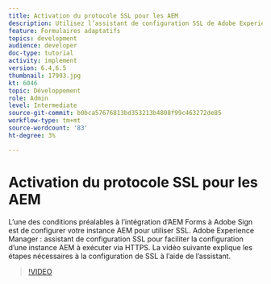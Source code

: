 ```yaml
---
title: Activation du protocole SSL pour les AEM
description: Utilisez l’assistant de configuration SSL de Adobe Experience Manager pour configurer une instance d’AEM à exécuter via HTTPS.
feature: Formulaires adaptatifs
topics: development
audience: developer
doc-type: tutorial
activity: implement
version: 6.4,6.5
thumbnail: 17993.jpg
kt: 6046
topic: Développement
role: Admin
level: Intermediate
source-git-commit: b0bca57676813bd353213b4808f99c463272de85
workflow-type: tm+mt
source-wordcount: '83'
ht-degree: 3%

---
```



# Activation du protocole SSL pour les AEM

L’une des conditions préalables à l’intégration d’AEM Forms à Adobe Sign est de configurer votre instance AEM pour utiliser SSL. Adobe Experience Manager : assistant de configuration SSL pour faciliter la configuration d’une instance AEM à exécuter via HTTPS.
La vidéo suivante explique les étapes nécessaires à la configuration de SSL à l’aide de l’assistant.

>[!VIDEO](https://video.tv.adobe.com/v/17993/?quality=9&learn=on)